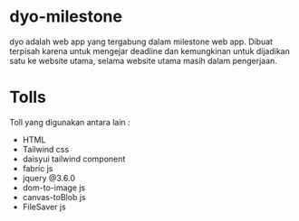 # dyo-milestone

dyo adalah web app yang tergabung dalam milestone web app.
Dibuat terpisah karena untuk mengejar deadline dan kemungkinan untuk dijadikan satu ke website utama, selama website utama masih dalam pengerjaan.

# Tolls

Toll yang digunakan antara lain :

- HTML
- Tailwind css
- daisyui tailwind component
- fabric js
- jquery @3.6.0
- dom-to-image js
- canvas-toBlob js
- FileSaver js

